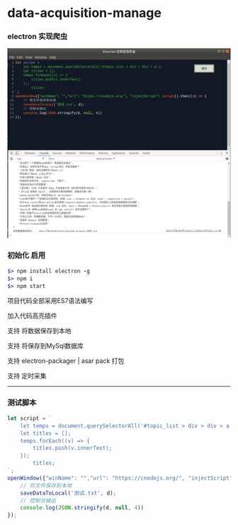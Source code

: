 # data-acquisition-manage
### electron 实现爬虫

![image](https://github.com/maosiyu/data-acquisition-manage/blob/master/snapshot.jpg)

### 初始化 启用
``` ruby
$> npm install electron -g
$> npm i
$> npm start
```

项目代码全部采用ES7语法编写

加入代码高亮插件

支持 将数据保存到本地

支持 将保存到MySql数据库

支持 electron-packager | asar pack 打包

支持 定时采集

***

### 测试脚本
``` js
let script = `
    let temps = document.querySelectorAll('#topic_list > div > div > a');
    let titles = [];
    temps.forEach((v) => {
        titles.push(v.innerText);
    });
		titles;
`;
openWindow({"winName": "","url": "https://cnodejs.org/", "injectScript": script}).then((d) => {
    // 将文件保存到本地
    saveDataToLocal('测试.txt', d);
    // 控制台输出
    console.log(JSON.stringify(d, null, 4))
});
```
